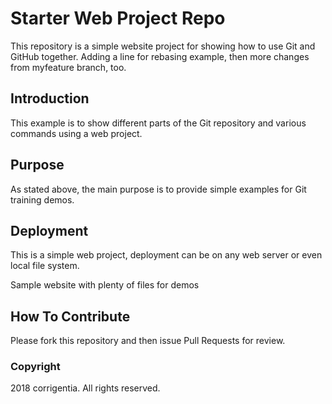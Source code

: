 # Starter Web Project Repo

This repository is a simple website project for showing how to use Git and GitHub together. Adding a line for rebasing example, then more changes from myfeature branch, too.

## Introduction

This example is to show different parts of the Git repository and various commands using a web project.

## Purpose

As stated above, the main purpose is to provide simple examples for Git training demos.

## Deployment

This is a simple web project, deployment can be on any web server or even local file system. 

Sample website with plenty of files for demos

## How To Contribute

Please fork this repository and then issue Pull Requests for review.

### Copyright

2018 corrigentia. All rights reserved.
